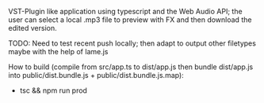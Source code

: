 VST-Plugin like application using typescript and the Web Audio API; the user can select a local .mp3 file to preview with FX and then download the edited version.

TODO: Need to test recent push locally; then adapt to output other filetypes maybe with the help of lame.js

How to build (compile from src/app.ts to dist/app.js then bundle dist/app.js into public/dist.bundle.js + public/dist.bundle.js.map):
- tsc && npm run prod
